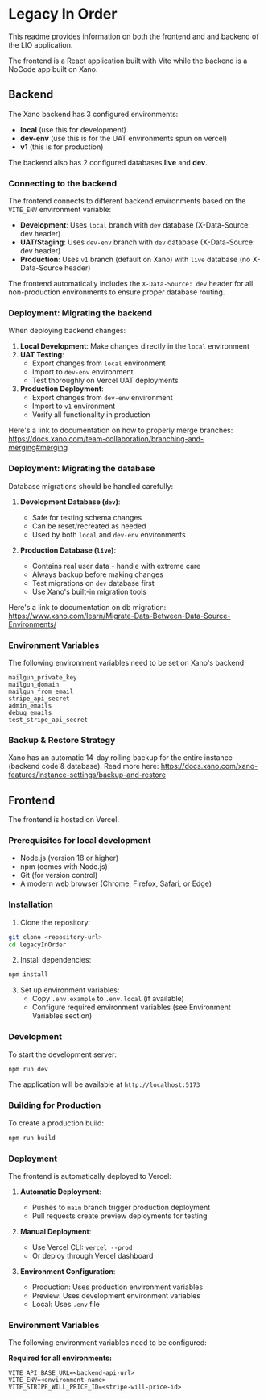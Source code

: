 # Legacy In Order

This readme provides information on both the frontend and and backend of the LIO application.

The frontend is a React application built with Vite while the backend is a NoCode app built on Xano.


## Backend
The Xano backend has 3 configured environments: 
- **local** (use this for development)
- **dev-env** (use this is for the UAT environments spun on vercel)
- **v1** (this is for production)

The backend also has 2 configured databases **live** and **dev**.

### Connecting to the backend

The frontend connects to different backend environments based on the `VITE_ENV` environment variable:

- **Development**: Uses `local` branch with `dev` database (X-Data-Source: dev header)
- **UAT/Staging**: Uses `dev-env` branch with `dev` database (X-Data-Source: dev header)  
- **Production**: Uses `v1` branch (default on Xano) with `live` database (no X-Data-Source header)

The frontend automatically includes the `X-Data-Source: dev` header for all non-production environments to ensure proper database routing.

### Deployment: Migrating the backend

When deploying backend changes:

1. **Local Development**: Make changes directly in the `local` environment
2. **UAT Testing**: 
   - Export changes from `local` environment
   - Import to `dev-env` environment
   - Test thoroughly on Vercel UAT deployments
3. **Production Deployment**:
   - Export changes from `dev-env` environment  
   - Import to `v1` environment
   - Verify all functionality in production

Here's a link to documentation on how to properly merge branches: https://docs.xano.com/team-collaboration/branching-and-merging#merging 

### Deployment: Migrating the database

Database migrations should be handled carefully:

1. **Development Database (`dev`)**:
   - Safe for testing schema changes
   - Can be reset/recreated as needed
   - Used by both `local` and `dev-env` environments

2. **Production Database (`live`)**:
   - Contains real user data - handle with extreme care
   - Always backup before making changes
   - Test migrations on `dev` database first
   - Use Xano's built-in migration tools

Here's a link to documentation on db migration: https://www.xano.com/learn/Migrate-Data-Between-Data-Source-Environments/

### Environment Variables
The following environment variables need to be set on Xano's backend
```
mailgun_private_key
mailgun_domain
mailgun_from_email
stripe_api_secret
admin_emails
debug_emails
test_stripe_api_secret
```

### Backup & Restore Strategy
Xano has an automatic 14-day rolling backup for the entire instance (backend code & database). Read more here: https://docs.xano.com/xano-features/instance-settings/backup-and-restore

## Frontend
The frontend is hosted on Vercel.

### Prerequisites for local development

- Node.js (version 18 or higher)
- npm (comes with Node.js)
- Git (for version control)
- A modern web browser (Chrome, Firefox, Safari, or Edge)

### Installation

1. Clone the repository:
```bash
git clone <repository-url>
cd legacyInOrder
```

2. Install dependencies:
```bash
npm install
```

3. Set up environment variables:
   - Copy `.env.example` to `.env.local` (if available)
   - Configure required environment variables (see Environment Variables section)

### Development

To start the development server:

```bash
npm run dev
```

The application will be available at `http://localhost:5173`

### Building for Production

To create a production build:

```bash
npm run build
```

### Deployment

The frontend is automatically deployed to Vercel:

1. **Automatic Deployment**: 
   - Pushes to `main` branch trigger production deployment
   - Pull requests create preview deployments for testing

2. **Manual Deployment**:
   - Use Vercel CLI: `vercel --prod`
   - Or deploy through Vercel dashboard

3. **Environment Configuration**:
   - Production: Uses production environment variables
   - Preview: Uses development environment variables
   - Local: Uses `.env` file

### Environment Variables

The following environment variables need to be configured:

**Required for all environments:**
```
VITE_API_BASE_URL=<backend-api-url>
VITE_ENV=<environment-name>
VITE_STRIPE_WILL_PRICE_ID=<stripe-will-price-id>
```

